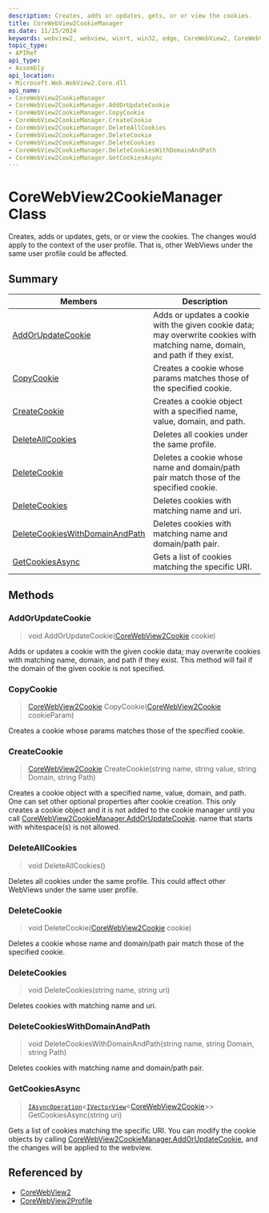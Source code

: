 ```yaml
---
description: Creates, adds or updates, gets, or or view the cookies.
title: CoreWebView2CookieManager
ms.date: 11/15/2024
keywords: webview2, webview, winrt, win32, edge, CoreWebView2, CoreWebView2Controller, browser control, edge html, CoreWebView2CookieManager
topic_type:
- APIRef
api_type:
- Assembly
api_location:
- Microsoft.Web.WebView2.Core.dll
api_name:
- CoreWebView2CookieManager
- CoreWebView2CookieManager.AddOrUpdateCookie
- CoreWebView2CookieManager.CopyCookie
- CoreWebView2CookieManager.CreateCookie
- CoreWebView2CookieManager.DeleteAllCookies
- CoreWebView2CookieManager.DeleteCookie
- CoreWebView2CookieManager.DeleteCookies
- CoreWebView2CookieManager.DeleteCookiesWithDomainAndPath
- CoreWebView2CookieManager.GetCookiesAsync
---
```


# CoreWebView2CookieManager Class



Creates, adds or updates, gets, or or view the cookies.
The changes would apply to the context of the user profile. That is, other WebViews under the same user profile could be affected.

## Summary

Members|Description
--|--
[AddOrUpdateCookie](#addorupdatecookie) | Adds or updates a cookie with the given cookie data; may overwrite cookies with matching name, domain, and path if they exist.
[CopyCookie](#copycookie) | Creates a cookie whose params matches those of the specified cookie.
[CreateCookie](#createcookie) | Creates a cookie object with a specified name, value, domain, and path.
[DeleteAllCookies](#deleteallcookies) | Deletes all cookies under the same profile.
[DeleteCookie](#deletecookie) | Deletes a cookie whose name and domain/path pair match those of the specified cookie.
[DeleteCookies](#deletecookies) | Deletes cookies with matching name and uri.
[DeleteCookiesWithDomainAndPath](#deletecookieswithdomainandpath) | Deletes cookies with matching name and domain/path pair.
[GetCookiesAsync](#getcookiesasync) | Gets a list of cookies matching the specific URI.



## Methods

### AddOrUpdateCookie

> void AddOrUpdateCookie([CoreWebView2Cookie](corewebview2cookie.md) cookie)

Adds or updates a cookie with the given cookie data; may overwrite cookies with matching name, domain, and path if they exist.
This method will fail if the domain of the given cookie is not specified.



### CopyCookie

> [CoreWebView2Cookie](corewebview2cookie.md) CopyCookie([CoreWebView2Cookie](corewebview2cookie.md) cookieParam)

Creates a cookie whose params matches those of the specified cookie.



### CreateCookie

> [CoreWebView2Cookie](corewebview2cookie.md) CreateCookie(string name, string value, string Domain, string Path)

Creates a cookie object with a specified name, value, domain, and path.
One can set other optional properties after cookie creation. This only creates a cookie object and it is not added to the cookie manager until you call [CoreWebView2CookieManager.AddOrUpdateCookie](corewebview2cookiemanager.md#addorupdatecookie). name that starts with whitespace(s) is not allowed.



### DeleteAllCookies

> void DeleteAllCookies()

Deletes all cookies under the same profile.
This could affect other WebViews under the same user profile.



### DeleteCookie

> void DeleteCookie([CoreWebView2Cookie](corewebview2cookie.md) cookie)

Deletes a cookie whose name and domain/path pair match those of the specified cookie.



### DeleteCookies

> void DeleteCookies(string name, string uri)

Deletes cookies with matching name and uri.



### DeleteCookiesWithDomainAndPath

> void DeleteCookiesWithDomainAndPath(string name, string Domain, string Path)

Deletes cookies with matching name and domain/path pair.



### GetCookiesAsync

> [`IAsyncOperation`](/uwp/api/Windows.Foundation.IAsyncOperation-1)&lt;[`IVectorView`](/uwp/api/Windows.Foundation.Collections.IVectorView-1)&lt;[CoreWebView2Cookie](corewebview2cookie.md)&gt;&gt; GetCookiesAsync(string uri)

Gets a list of cookies matching the specific URI.
You can modify the cookie objects by calling [CoreWebView2CookieManager.AddOrUpdateCookie](corewebview2cookiemanager.md#addorupdatecookie), and the changes will be applied to the webview.






## Referenced by

- [CoreWebView2](corewebview2.md)
- [CoreWebView2Profile](corewebview2profile.md)
